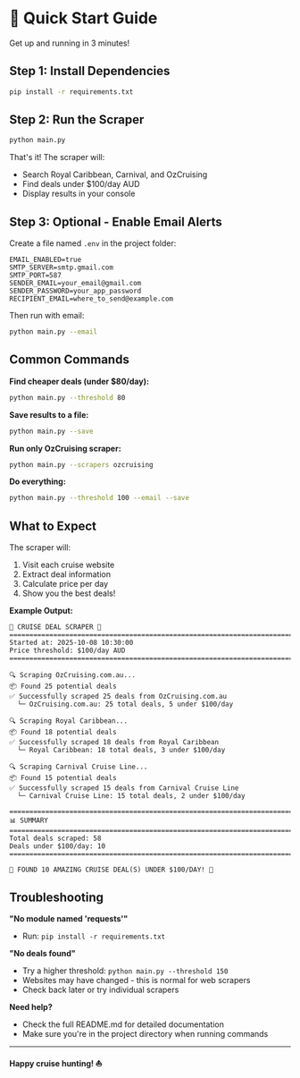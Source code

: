 # 🚀 Quick Start Guide

Get up and running in 3 minutes!

## Step 1: Install Dependencies

```bash
pip install -r requirements.txt
```

## Step 2: Run the Scraper

```bash
python main.py
```

That's it! The scraper will:
- Search Royal Caribbean, Carnival, and OzCruising
- Find deals under $100/day AUD
- Display results in your console

## Step 3: Optional - Enable Email Alerts

Create a file named `.env` in the project folder:

```
EMAIL_ENABLED=true
SMTP_SERVER=smtp.gmail.com
SMTP_PORT=587
SENDER_EMAIL=your_email@gmail.com
SENDER_PASSWORD=your_app_password
RECIPIENT_EMAIL=where_to_send@example.com
```

Then run with email:
```bash
python main.py --email
```

## Common Commands

**Find cheaper deals (under $80/day):**
```bash
python main.py --threshold 80
```

**Save results to a file:**
```bash
python main.py --save
```

**Run only OzCruising scraper:**
```bash
python main.py --scrapers ozcruising
```

**Do everything:**
```bash
python main.py --threshold 100 --email --save
```

## What to Expect

The scraper will:
1. Visit each cruise website
2. Extract deal information
3. Calculate price per day
4. Show you the best deals!

**Example Output:**
```
🚢 CRUISE DEAL SCRAPER 🚢
================================================================================
Started at: 2025-10-08 10:30:00
Price threshold: $100/day AUD
================================================================================

🔍 Scraping OzCruising.com.au...
📦 Found 25 potential deals
✅ Successfully scraped 25 deals from OzCruising.com.au
  └─ OzCruising.com.au: 25 total deals, 5 under $100/day

🔍 Scraping Royal Caribbean...
📦 Found 18 potential deals
✅ Successfully scraped 18 deals from Royal Caribbean
  └─ Royal Caribbean: 18 total deals, 3 under $100/day

🔍 Scraping Carnival Cruise Line...
📦 Found 15 potential deals
✅ Successfully scraped 15 deals from Carnival Cruise Line
  └─ Carnival Cruise Line: 15 total deals, 2 under $100/day

================================================================================
📊 SUMMARY
================================================================================
Total deals scraped: 58
Deals under $100/day: 10
================================================================================

🎉 FOUND 10 AMAZING CRUISE DEAL(S) UNDER $100/DAY! 🎉
```

## Troubleshooting

**"No module named 'requests'"**
- Run: `pip install -r requirements.txt`

**"No deals found"**
- Try a higher threshold: `python main.py --threshold 150`
- Websites may have changed - this is normal for web scrapers
- Check back later or try individual scrapers

**Need help?**
- Check the full README.md for detailed documentation
- Make sure you're in the project directory when running commands

---

**Happy cruise hunting! ⛵**

